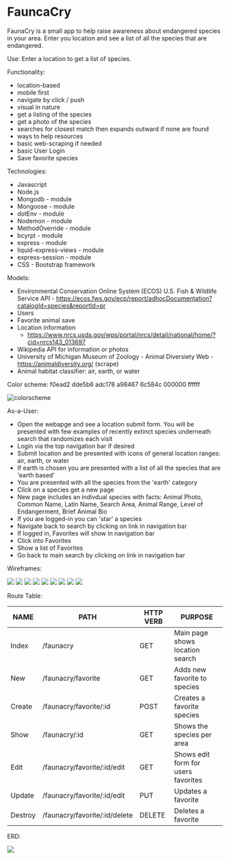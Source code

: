 # FauncaCry

FaunaCry is a small app to help raise awareness about endangered species in your area. Enter you location and see a list of all the species that are endangered.

Use: Enter a location to get a list of species.

Functionality: 
- location-based
- mobile first
- navigate by click / push
- visual in nature
- get a listing of the species 
- get a photo of the species
- searches for closest match then expands outward if none are found
- ways to help resources
- basic web-scraping if needed
- basic User Login
- Save favorite species

Technologies:
- Javascript
- Node.js
- Mongodb - module
- Mongoose - module
- dotEnv - module
- Nodemon - module
- MethodOverride - module
- bcyrpt - module
- express - module
- liquid-express-views - module
- express-session - module
- CSS - Bootstrap framework

Models:
- Environmental Conservation Online System (ECOS) U.S. Fish & Wildlife Service API
        - https://ecos.fws.gov/ecp/report/adhocDocumentation?catalogId=species&reportId=pr
- Users
- Favorite animal save
- Location information
    - https://www.nrcs.usda.gov/wps/portal/nrcs/detail/national/home/?cid=nrcs143_013697
- Wikipedia API for information or photos
- University of Michigan Museum of Zoology - Animal Diversiety Web - https://animaldiversity.org/ (scrape)
- Animal habitat classifier: air, earth, or water


Color scheme:
f0ead2
dde5b6
adc178
a98467
6c584c
000000
ffffff

![colorscheme](./Img/colors.PNG)

As-a-User:
- Open the webapge and see a location submit form. You will be presented with few examples of recently extinct species underneath search that randomizes each visit
- Login via the top navigation bar if desired
- Submit location and be presented with icons of general location ranges: air, earth, or water
- If earth is chosen you are presented with a list of all the species that are 'earth based'
- You are presented with all the species from the 'earth' category
- Click on a species get a new page
- New page includes an indivdual species with facts: Animal Photo, Common Name, Latin Name, Search Area, Animal Range, Level of Endangerment, Brief Animal Bio
- If you are logged-in you can 'star' a species
- Navigate back to search by clicking on link in navigation bar
- If logged in, Favorites will show in navigation bar
- Click into Favorites
- Show a list of Favorites
- Go back to main search by clicking on link in navigation bar


Wireframes:

![](./Img/1.png)
![](./Img/2.png)
![](./Img/3.png)
![](./Img/4.png)
![](./Img/5.png)
![](./Img/6.png)
![](./Img/7.png)
![](./Img/8.png)
![](./Img/9.png)


Route Table:


|   NAME   |     PATH                        | HTTP VERB |            PURPOSE                   |
|----------|---------------------------------|-----------|--------------------------------------| 
| Index    | /faunacry                       |    GET    | Main page shows location search      |
| New      | /faunacry/favorite              |    GET    | Adds new favorite to species         |
| Create   | /faunacry/favorite/:id          |   POST    | Creates a favorite species           |
| Show     | /faunacry/:id                   |    GET    | Shows the species per area           |
| Edit     | /faunacry/favorite/:id/edit     |    GET    | Shows edit form for users favorites  |
| Update   | /faunacry/favorite/:id/edit     |    PUT    | Updates a favorite                   |
| Destroy  | /faunacry/favorite/:id/delete   |   DELETE  | Deletes a favorite                   |


ERD:

![](./Img/erd.PNG)

